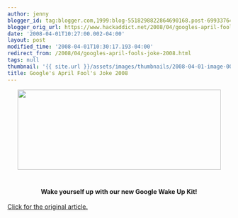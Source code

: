 ```yaml
---
author: jenny
blogger_id: tag:blogger.com,1999:blog-5518298822864690168.post-6993376429325107938
blogger_orig_url: https://www.hackaddict.net/2008/04/googles-april-fools-joke-2008.html
date: '2008-04-01T10:27:00.002-04:00'
layout: post
modified_time: '2008-04-01T10:30:17.193-04:00'
redirect_from: /2008/04/googles-april-fools-joke-2008.html
tags: null
thumbnail: '{{ site.url }}/assets/images/thumbnails/2008-04-01-image-0000.png'
title: Google's April Fool's Joke 2008
---
```


<img alt="" border="0" id="BLOGGER_PHOTO_ID_5184283656345361826" src="{{ site.url }}/assets/images/posts/2008-04-01-image-0000.png" style="margin: 0px auto 10px; display: block; text-align: center;  width: 459px; height: 181px;"/><br/><div style="text-align: center;"><b>Wake yourself up with our new Google Wake Up Kit!</b><br/></div><br/><a href="http://www.google.com/googlecalendar/new_wakeup.html">Click for the original article.<br/></a>